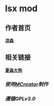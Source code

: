 # lsx mod
## **作者首页** 
 **[凉森](https://space.bilibili.com/338260420/)**
## **相关链接** 
 **[夏森大狗](https://space.bilibili.com/568137864/)**
### *使用[MCreator](https://mcreator.net/)制作*
### *遵循GPLv3.0*
